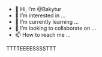 - 👋 Hi, I’m @Bakytur
- 👀 I’m interested in ...
- 🌱 I’m currently learning ...
- 💞️ I’m looking to collaborate on ...
- 📫 How to reach me ...

<!---
Bakytur/Bakytur is a ✨ special ✨ repository because its `README.md` (this file) appears on your GitHub profile.
You can click the Preview link to take a look at your changes.
---> 
TTTTEEEESSSSTTT
